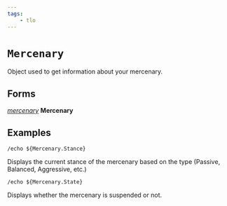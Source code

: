 ```yaml
---
tags:
    - tlo
---
```


# `Mercenary`

Object used to get information about your mercenary.

## Forms

[_mercenary_](../data-types/datatype-mercenary.md) **Mercenary**


## Examples

```
/echo ${Mercenary.Stance}
```

Displays the current stance of the mercenary based on the type (Passive, Balanced, Aggressive, etc.)

```
/echo ${Mercenary.State}
```

Displays whether the mercenary is suspended or not.
